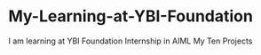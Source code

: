 # My-Learning-at-YBI-Foundation
I am learning at YBI Foundation
Internship in AIML
My Ten Projects 
